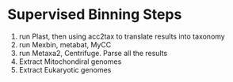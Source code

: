 # Supervised Binning Steps

1. run Plast, then using acc2tax to translate results into taxonomy
2. run Mexbin, metabat, MyCC
3. run Metaxa2, Centrifuge. Parse all the results
4. Extract Mitochondiral genomes
5. Extract Eukaryotic genomes
